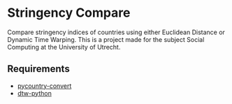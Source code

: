 # Stringency Compare

Compare stringency indices of countries using either Euclidean Distance or Dynamic Time Warping. This is a project made for the subject Social Computing at the University of Utrecht.

## Requirements

* [pycountry-convert](https://pypi.org/project/pycountry-convert/)
* [dtw-python](https://pypi.org/project/dtw-python/)

